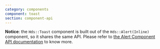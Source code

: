 ```yaml
---
category: components
component: toast
section: component-api
---
```


**Notice**: the `Hds::Toast` component is built out of the `Hds::Alert(Inline)` component, so it shares the same API. Please refer to [the Alert Component API documentation](/components/alert/01_overview/) to know more.
